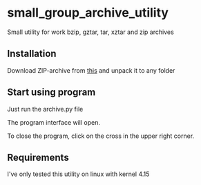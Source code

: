 # small_group_archive_utility
Small utility for work bzip, gztar, tar, xztar and zip archives

## Installation
Download ZIP-archive from [this](https://github.com/Bopobywek/small_group_archive_utility.git)
and unpack it to any folder

## Start using program
Just run the archive.py file

The program interface will open.

To close the program, click on the cross in the upper right corner.

## Requirements
I've only tested this utility on linux with kernel 4.15

